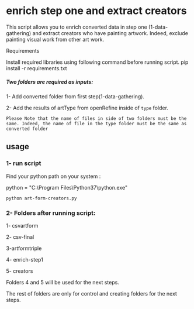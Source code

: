 # enrich step one and extract creators
This script allows you to enrich converted data in step one (1-data-gathering)
and extract creators who have painting artwork. Indeed, exclude painting visual work from other art work.

Requirements

Install required libraries using following command before running script. pip install -r requirements.txt

##### Two folders are required as inputs:
1- Add converted folder from first step(1-data-gathering).

2- Add the results of artType from openRefine inside of `type` folder.


`Please Note that the name of files in side of two folders must be the same.
Indeed, the name of file in the type folder must be the same as converted folder `

## usage

### 1- run script

Find your python path on your system :

python = "C:\Program Files\Python37\python.exe"

`python art-form-creators.py`

### 2- Folders after running script:

1- csvartform

2- csv-final

3-artformtriple

4- enrich-step1

5- creators

Folders 4 and 5 will be used for the next steps.

The rest of folders are only for control and creating folders for the next steps.



